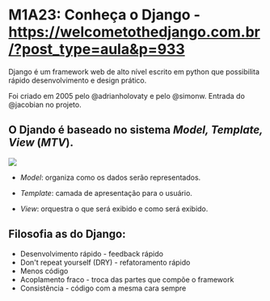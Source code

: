 # M1A23: Conheça o Django - https://welcometothedjango.com.br/?post_type=aula&p=933

Django é um framework web de alto nível escrito em python que possibilita rápido desenvolvimento e design prático.

Foi criado em 2005 pelo @adrianholovaty e pelo @simonw. Entrada do @jacobian no projeto.

## O Djando é baseado no sistema *Model, Template, View* (*MTV*).

![](http://www.ruimatos.com.br/blog/wp-content/uploads/2015/11/django-estrutura.jpg)

- *Model*: organiza como os dados serão representados.

- *Template*: camada de apresentação para o usuário.

- *View*: orquestra o que será exibido e como será exibido.

## Filosofia as do Django:

- Desenvolvimento rápido - feedback rápido
- Don't repeat yourself (DRY) - refatoramento rápido
- Menos código
- Acoplamento fraco - troca das partes que compõe o framework
- Consistência - código com a mesma cara sempre
